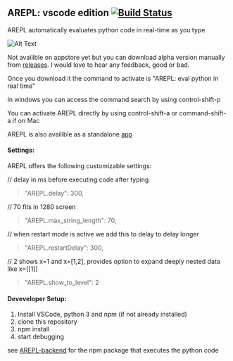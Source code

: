 ## AREPL: vscode edition [![Build Status](https://travis-ci.org/Almenon/AREPL-vscode.svg?branch=master)](https://travis-ci.org/Almenon/AREPL-vscode)

AREPL automatically evaluates python code in real-time as you type

![Alt Text](https://raw.githubusercontent.com/Almenon/AREPL-vscode/master/example.gif)

Not availible on appstore yet but you can download alpha version manually from [releases](https://github.com/Almenon/AREPL-vscode/releases).  I would love to hear any feedback, good or bad.

Once you download it the command to activate is "AREPL: eval python in real time"

In windows you can access the command search by using control-shift-p

You can activate AREPL directly by using control-shift-a or command-shift-a if on Mac

AREPL is also availible as a standalone [app](https://github.com/Almenon/AREPL)

#### Settings:

AREPL offers the following customizable settings:

// delay in ms before executing code after typing
> "AREPL.delay": 300,

// 70 fits in 1280 screen
> "AREPL.max_string_length": 70,

// when restart mode is active we add this to delay to delay longer
> "AREPL.restartDelay": 300,

// 2 shows x=1 and x=[1,2], provides option to expand deeply nested data like x=[[1]]
> "AREPL.show_to_level": 2

#### Deveveloper Setup:

1. Install VSCode, python 3 and npm (if not already installed)
2. clone this repository
3. npm install
4. start debugging

see [AREPL-backend](https://github.com/Almenon/AREPL-backend) for the npm package that executes the python code